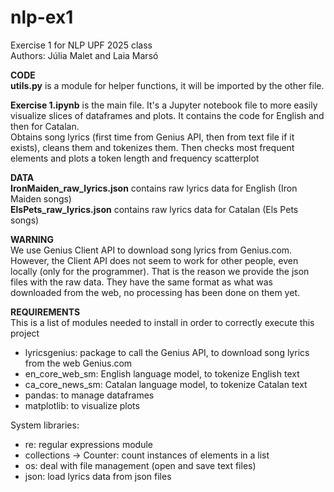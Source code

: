 # nlp-ex1
Exercise 1 for NLP UPF 2025 class<br>
Authors: Júlia Malet and Laia Marsó

**CODE**<br>
**utils.py** is a module for helper functions, it will be imported by the other file.

**Exercise 1.ipynb** is the main file. It's a Jupyter notebook file to more easily visualize slices of dataframes and plots.
It contains the code for English and then for Catalan.<br>
Obtains song lyrics (first time from Genius API, then from text file if it exists), cleans them and tokenizes them.
Then checks most frequent elements and plots a token length and frequency scatterplot

**DATA**<br>
**IronMaiden_raw_lyrics.json** contains raw lyrics data for English (Iron Maiden songs)<br>
**ElsPets_raw_lyrics.json** contains raw lyrics data for Catalan (Els Pets songs)

**WARNING**<br>
We use Genius Client API to download song lyrics from Genius.com. However, the Client API does not seem to work for other people, even locally (only for the programmer). That is the reason we provide the json files with the raw data. They have the same format as what was downloaded from the web, no processing has been done on them yet.

**REQUIREMENTS**<br>
This is a list of modules needed to install in order to correctly execute this project
- lyricsgenius: package to call the Genius API, to download song lyrics from the web Genius.com
- en_core_web_sm: English language model, to tokenize English text
- ca_core_news_sm: Catalan language model, to tokenize Catalan text
- pandas: to manage dataframes
- matplotlib: to visualize plots

System libraries:
- re: regular expressions module
- collections -> Counter: count instances of elements in a list
- os: deal with file management (open and save text files)
- json: load lyrics data from json files
